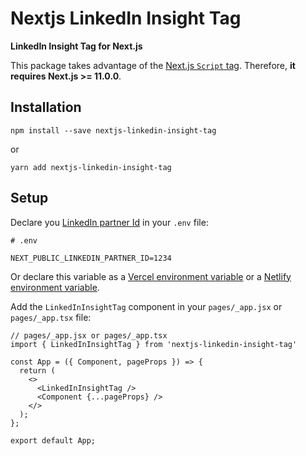 # Nextjs LinkedIn Insight Tag

**LinkedIn Insight Tag for Next.js**

This package takes advantage of the [Next.js `Script` tag](https://nextjs.org/docs/basic-features/script). Therefore, **it requires Next.js >= 11.0.0**.

## Installation

```
npm install --save nextjs-linkedin-insight-tag
```

or

```
yarn add nextjs-linkedin-insight-tag
```

## Setup

Declare you [LinkedIn partner Id](https://www.linkedin.com/help/lms/answer/a417869/access-your-linkedin-partner-id) in your `.env` file:

```
# .env

NEXT_PUBLIC_LINKEDIN_PARTNER_ID=1234
```

Or declare this variable as a [Vercel environment variable](https://vercel.com/docs/concepts/projects/environment-variables) or a [Netlify environment variable](https://docs.netlify.com/environment-variables/get-started/).

Add the `LinkedInInsightTag` component in your `pages/_app.jsx` or `pages/_app.tsx` file:

```
// pages/_app.jsx or pages/_app.tsx
import { LinkedInInsightTag } from 'nextjs-linkedin-insight-tag'

const App = ({ Component, pageProps }) => {
  return (
    <>
      <LinkedInInsightTag />
      <Component {...pageProps} />
    </>
  );
};

export default App;
```
